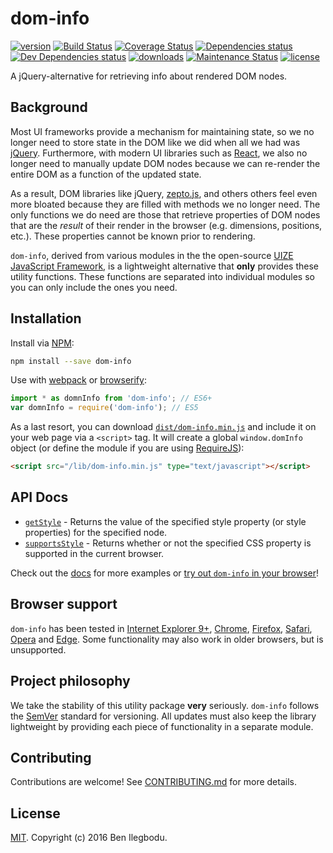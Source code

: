 # dom-info

[![version](https://img.shields.io/npm/v/dom-info.svg?style=flat-square)](http://npm.im/dom-info)
[![Build Status](https://travis-ci.org/benmvp/dom-info.svg?branch=master)](https://travis-ci.org/benmvp/dom-info)
[![Coverage Status](https://coveralls.io/repos/github/benmvp/dom-info/badge.svg?branch=master)](https://coveralls.io/github/benmvp/dom-info?branch=master)
[![Dependencies status](https://img.shields.io/david/benmvp/dom-info.svg?style=flat-square)](https://david-dm.org/benmvp/dom-info#info=dependencies)
[![Dev Dependencies status](https://img.shields.io/david/dev/benmvp/dom-info.svg?style=flat-square)](https://david-dm.org/benmvp/dom-info#info=devDependencies)
[![downloads](https://img.shields.io/npm/dt/dom-info.svg?style=flat-square)](http://npm-stat.com/charts.html?package=dom-info&from=2016-03-27)
[![Maintenance Status](https://img.shields.io/badge/status-maintained-brightgreen.svg)](https://github.com/benmvp/dom-info/pulse)
[![license](https://img.shields.io/npm/l/dom-info.svg?style=flat-square)](http://spdx.org/licenses/MIT)

A jQuery-alternative for retrieving info about rendered DOM nodes.

## Background

Most UI frameworks provide a mechanism for maintaining state, so we no longer need to store state in the DOM like we did when all we had was [jQuery](https://jquery.com/). Furthermore, with modern UI libraries such as [React](https://facebook.github.io/react/), we also no longer need to manually update DOM nodes because we can re-render the entire DOM as a function of the updated state.

As a result, DOM libraries like jQuery, [zepto.js](http://zeptojs.com/), and others others feel even more bloated because they are filled with methods we no longer need. The only functions we do need are those that retrieve properties of DOM nodes that are the _result_ of their render in the browser (e.g. dimensions, positions, etc.). These properties cannot be known prior to rendering.

`dom-info`, derived from various modules in the the open-source [UIZE JavaScript Framework](https://github.com/UIZE/UIZE-JavaScript-Framework), is a lightweight alternative that **only** provides these utility functions. These functions are separated into individual modules so you can only include the ones you need.

## Installation

Install via [NPM](https://docs.npmjs.com/getting-started/installing-npm-packages-locally):

```sh
npm install --save dom-info
```

Use with [webpack](https://webpack.github.io/) or [browserify](http://browserify.org/):

```js
import * as domnInfo from 'dom-info'; // ES6+
var domnInfo = require('dom-info'); // ES5
```

As a last resort, you can download [`dist/dom-info.min.js`](https://raw.githubusercontent.com/benmvp/dom-info/master/dist/dom-info.min.js) and include it on your web page via a `<script>` tag. It will create a global `window.domInfo` object (or define the module if you are using [RequireJS](http://requirejs.org/)):

```html
<script src="/lib/dom-info.min.js" type="text/javascript"></script>
```

## API Docs

- [`getStyle`](docs/getStyle.md) - Returns the value of the specified style property (or style properties) for the specified node.
- [`supportsStyle`](docs/supportsStyle.md) - Returns whether or not the specified CSS property is supported in the current browser.

Check out the [docs](docs/) for more examples or [try out `dom-info` in your browser](https://tonicdev.com/npm/dom-info)!

## Browser support

`dom-info` has been tested in [Internet Explorer 9+](http://windows.microsoft.com/en-us/internet-explorer/download-ie), [Chrome](https://www.google.com/chrome/browser/desktop/), [Firefox](https://www.mozilla.org/en-US/firefox/new/), [Safari](http://www.apple.com/safari/), [Opera](http://www.opera.com/) and [Edge](https://www.microsoft.com/en-us/windows/microsoft-edge). Some functionality may also work in older browsers, but is unsupported.

## Project philosophy

We take the stability of this utility package **very** seriously. `dom-info` follows the [SemVer](http://semver.org/) standard for versioning. All updates must also keep the library lightweight by providing each piece of functionality in a separate module.

## Contributing

Contributions are welcome! See [CONTRIBUTING.md](CONTRIBUTING.md) for more details.

## License

[MIT](LICENSE). Copyright (c) 2016 Ben Ilegbodu.
